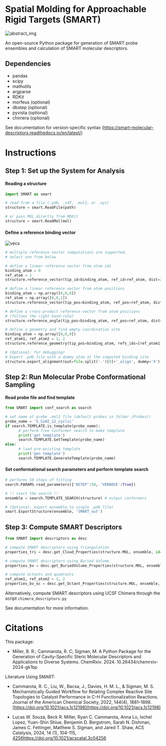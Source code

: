 # Spatial Molding for Approachable Rigid Targets (SMART)

![abstract_img](https://github.com/user-attachments/assets/dada31b1-de95-4b86-915c-f59605e8140f)

An open-source Python package for generation of SMART probe ensembles and calculation of SMART molecular descriptors.

## Dependencies
- pandas
- scipy
- mathutils
- argparse
- RDKit
- morfeus (optional)
- dbstep (optional)
- pyvista (optional)
- chimera (optional)

See documentation for version-specific syntax (https://smart-molecular-descriptors.readthedocs.io/en/latest/)

# Instructions
## Step 1: Set up the System for Analysis
#### Reading a structure
```python
import SMART as smart

# read from a file (.pdb, .sdf, .mol2, or .xyz)
structure = smart.ReadFile(path)

# or pass MOL directly from RDKit
structure = smart.ReadMol(mol)
```

#### Define a reference binding vector

![vecs](https://github.com/user-attachments/assets/f1881f38-e312-49ce-8a09-ce2249051e8c)

```python
# multiple reference vector computations are supported,
# select one from below

# define a linear reference vector from atom ids
binding_atom = 0
ref_atom = 1
structure.reference_vector(tip_id=binding_atom, ref_id=ref_atom, dist=2.0)

# define a linear reference vector from atom positions
binding_atom = np.array([0,0,0])
ref_atom = np.array([0,0,1])
structure.reference_vector(tip_pos=binding_atom, ref_pos=ref_atom, dist=2.0)

# define a cross-product reference vector from atom positions
# (follows the right-hand-rule)
structure.reference_angle(tip_pos=binding_atom, ref_pos=ref_atom, dist=2.0)

# define a geometry and find empty coordination site
binding_atom = np.array([0,0,0])
ref_atom1, ref_atom2 = 1, 2
structure.reference_geometry(tip_pos=binding_atom, refs_ids=[ref_atom1, ref_atom2], geom='trigonal', dist=2.0)

# (Optional: for debugging)
# Export .pdb file with a dummy atom at the computed binding site
structure.export_alignment(out=file.split('.')[0]+'_align', dummy='X')
```

## Step 2: Run Molecular Probe Conformational Sampling
#### Read probe file and find template
```python
from SMART import conf_search as search

# set name of probe .mol2 file (default probes in folder /Probes/)
probe_name = 'S_SiH2_12_cyclic'
if search.TEMPLATE.is_template(probe_name):
      # perform free conformer search to make template
      print('get template')
      search.TEMPLATE.GetTemplate(probe_name)
else:
      # load pre-existing template
      print('gen template')
      search.TEMPLATE.GenerateTemplate(probe_name)
```

#### Set conformational search parameters and perform template search
```python
# performs 50 steps of fitting
search.PARAMS.read_parameters({'NSTEP':50, 'VERBOSE':True})

# !! start the search !!
ensemble = search.TEMPLATE_SEARCH(structure) # output conformers

# (Optional: export ensemble to single .pdb file)
smart.ExportStructure(ensemble, 'SMART_out')
```

## Step 3: Compute SMART Descriptors
```python
from SMART import descriptors as desc

# compute SMART descriptors using triangulation
properties_tri = desc.get_Cloud_Properties(structure.MOL, ensemble, id=binding_atom, prox_radius=4.0, alpha=0)

# compute SMART descriptors using Buried Volume
properties_bv = desc.get_BuriedVolume_Properties(structure.MOL, ensemble, id=binding_atom, prox_radius=4.0, sterimol=True, sasa=False, vol=True)

# compute octants and quadrants
ref_atom1, ref_atom2 = 1, 2
properties_bv_oc = desc.get_Octant_Properties(structure.MOL, ensemble, id=binding_atom, z_axis=[binding_atom], xz_plane=[ref_atom1, ref_atom2],  prox_radius=4.0, octant=True, quadrant=False)
```

Alternatively, compute SMART descriptors using UCSF Chimera through the script ```chimera_descriptors.py```

See documentation for more information.


# Citations
This package:

- Miller, B. R.; Cammarota, R. C; Sigman, M. A Python Package for the Generation of Cavity-Specific Steric Molecular Descriptors and Applications to Diverse Systems. ChemRxiv. 2024. 10.26434/chemrxiv-2024-gk1bp

Literature Using SMART:

- Cammarota, R. C., Liu, W., Bacsa, J., Davies, H. M. L., & Sigman, M. S. Mechanistically Guided Workflow for Relating Complex Reactive Site Topologies to Catalyst Performance in C-H Functionalization Reactions. Journal of the American Chemical Society, 2022, 144(4), 1881–1898. [https://doi.org/10.1021/jacs.1c12198](https://doi.org/10.1021/jacs.1c12198)

- Lucas W. Souza, Beck R. Miller, Ryan C. Cammarota, Anna Lo, Ixchel Lopez, Yuan-Shin Shiue, Benjamin D. Bergstrom, Sarah N. Dishman, James C. Fettinger, Matthew S. Sigman, and Jared T. Shaw, ACS Catalysis, 2024, 14 (1), 104-115, [4256](https://doi.org/10.1021/acscatal.3c04256)https://doi.org/10.1021/acscatal.3c04256
